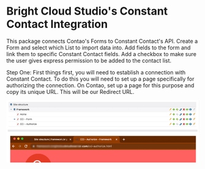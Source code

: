 # Bright Cloud Studio's Constant Contact Integration
This package connects Contao's Forms to Constant Contact's API. Create a Form and select which List to import data into. Add fields to the form and link them to specific Constant Contact fields. Add a checkbox to make sure the user gives express permission to be added to the contact list.


Step One:
First things first, you will need to establish a connection with Constant Contact. To do this you will need to set up a page specifically for authorizing the connection. On Contao, set up a page for this purpose and copy its unique URL. This will be our Redirect URL.

![Get our Redirect URL](https://raw.githubusercontent.com/bright-cloud-studio/constant-contact-integration/main/images/cci_1.png)


